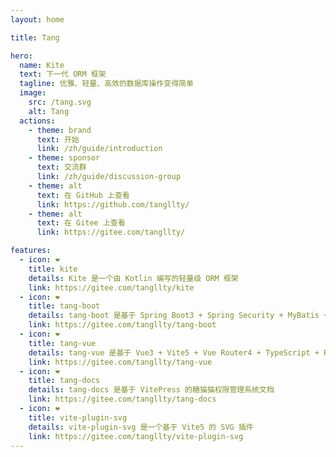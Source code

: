 ```yaml
---
layout: home

title: Tang

hero:
  name: Kite
  text: 下一代 ORM 框架
  tagline: 优雅、轻量、高效的数据库操作变得简单
  image:
    src: /tang.svg
    alt: Tang
  actions:
    - theme: brand
      text: 开始
      link: /zh/guide/introduction
    - theme: sponsor
      text: 交流群
      link: /zh/guide/discussion-group
    - theme: alt
      text: 在 GitHub 上查看
      link: https://github.com/tangllty/
    - theme: alt
      text: 在 Gitee 上查看
      link: https://gitee.com/tangllty/

features:
  - icon: ❤️
    title: kite
    details: Kite 是一个由 Kotlin 编写的轻量级 ORM 框架
    link: https://gitee.com/tangllty/kite
  - icon: ❤️
    title: tang-boot
    details: tang-boot 是基于 Spring Boot3 + Spring Security + MyBatis + Redis + Jwt 的前后端分离权限管理系统
    link: https://gitee.com/tangllty/tang-boot
  - icon: ❤️
    title: tang-vue
    details: tang-vue 是基于 Vue3 + Vite5 + Vue Router4 + TypeScript + Pinia + Element Plus 的前后端分离权限管理系统
    link: https://gitee.com/tangllty/tang-vue
  - icon: ❤️
    title: tang-docs
    details: tang-docs 是基于 VitePress 的糖猫猫权限管理系统文档
    link: https://gitee.com/tangllty/tang-docs
  - icon: ❤️
    title: vite-plugin-svg
    details: vite-plugin-svg 是一个基于 Vite5 的 SVG 插件
    link: https://gitee.com/tangllty/vite-plugin-svg
---
```


<style>
:root {
  --vp-home-hero-name-color: transparent;
  --vp-home-hero-name-background: -webkit-linear-gradient(120deg, #bd34fe 30%, #41d1ff);

  --vp-home-hero-image-background-image: linear-gradient(-45deg, #bd34fe 50%, #47caff 50%);
  --vp-home-hero-image-filter: blur(44px);
}

@media (min-width: 640px) {
  :root {
    --vp-home-hero-image-filter: blur(56px);
  }
}

@media (min-width: 960px) {
  :root {
    --vp-home-hero-image-filter: blur(68px);
  }
}
</style>
